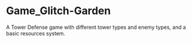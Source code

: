 # Game_Glitch-Garden
A Tower Defense game with different tower types and enemy types, and a basic resources system.
